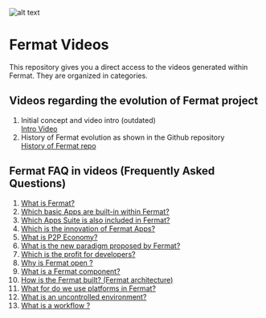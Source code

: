 ![alt text](https://github.com/bitDubai/media-kit/blob/master/MediaKit/Fermat%20Branding/Fermat%20Logotype/Fermat_Logo_3D.png "Fermat Logo")

# Fermat Videos

This repository gives you a direct access to the videos generated within Fermat.
They are organized in categories.

## Videos regarding the evolution of Fermat project
1. Initial concept and video intro (outdated) <br> [Intro Video](https://youtu.be/bLiqhTrEWMU)
2. History of Fermat evolution as shown in the Github repository<br>[History of Fermat repo](https://www.youtube.com/watch?v=86m88YG1Mxk)

## Fermat FAQ in videos (Frequently Asked Questions)
1. [What is Fermat?](https://www.youtube.com/watch?v=Fq8VYBJtzsw)
2. [Which basic Apps are built-in within Fermat?](https://www.youtube.com/watch?v=7WT5S4u8Ck0)
3. [Which Apps Suite is also included in Fermat?](https://www.youtube.com/watch?v=BhSkCN0CBGM)
4. [Which is the innovation of Fermat Apps?](https://www.youtube.com/watch?v=0Cx8MP1Llzk)
5. [What is P2P Economy?](https://www.youtube.com/watch?v=r6EMIU_ELFI)
6. [What is the new paradigm proposed by Fermat?](https://www.youtube.com/watch?v=Nbo_YG_M95M)
7. [Which is the profit for developers?](https://www.youtube.com/watch?v=244MuvMaXaQ)
8. [Why is Fermat open ?](https://www.youtube.com/watch?v=6USiwxQe-Uk)
9. [What is a Fermat component?](https://www.youtube.com/watch?v=cEQgfO1NICM)
10. [How is the Fermat built? (Fermat architecture)](https://www.youtube.com/watch?v=IZRMRsMAP7I)
11. [What for do we use platforms in Fermat?](https://www.youtube.com/watch?v=XxjSQJOJyQ0)
12. [What is an uncontrolled environment?](https://www.youtube.com/watch?v=Igt2COlhDWo)
13. [What  is a workflow ?](https://www.youtube.com/watch?v=DyUmHkQiYMs)



